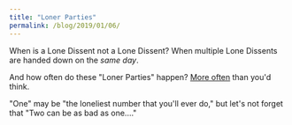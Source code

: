 ```yaml
---
title: "Loner Parties"
permalink: /blog/2019/01/06/
---
```


When is a Lone Dissent not a Lone Dissent?  When multiple Lone Dissents are handed down on the *same day*.

And how often do these "Loner Parties" happen?  [More often](/trivia/parties/) than you'd think.

"One" may be "the loneliest number that you'll ever do," but let's not forget that "Two can be as bad as one...."
